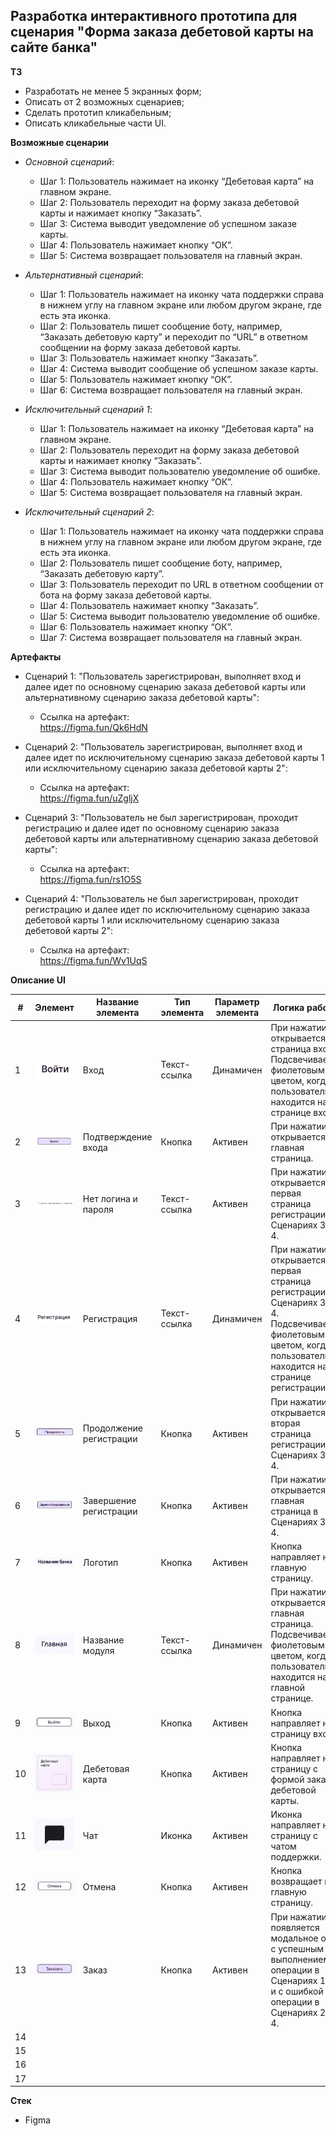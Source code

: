 ## Разработка интерактивного прототипа для сценария "Форма заказа дебетовой карты на сайте банка"

**ТЗ**

- Разработать не менее 5 экранных форм;
- Описать от 2 возможных сценариев;
- Сделать прототип кликабельным;
- Описать кликабельные части UI.

**Возможные сценарии**

- *Основной сценарий*:
   - Шаг 1: Пользователь нажимает на иконку “Дебетовая карта” на главном экране.
   - Шаг 2: Пользователь переходит на форму заказа дебетовой карты и нажимает кнопку “Заказать”.
   - Шаг 3: Система выводит уведомление об успешном заказе карты.
   - Шаг 4: Пользователь нажимает кнопку “ОК”.
   - Шаг 5: Система возвращает пользователя на главный экран.
     
- *Альтернативный сценарий*:
   - Шаг 1: Пользователь нажимает на иконку чата поддержки справа в нижнем углу на главном экране или любом другом экране, где есть эта иконка.
   - Шаг 2: Пользователь пишет сообщение боту, например, “Заказать дебетовую карту” и переходит по “URL” в ответном сообщении на форму заказа дебетовой карты.
   - Шаг 3: Пользователь нажимает кнопку “Заказать”.
   - Шаг 4: Система выводит сообщение об успешном заказе карты.
   - Шаг 5: Пользователь нажимает кнопку “ОК”.
   - Шаг 6: Система возвращает пользователя на главный экран.

- *Исключительный сценарий 1*:
   - Шаг 1: Пользователь нажимает на иконку “Дебетовая карта” на главном экране.
   - Шаг 2: Пользователь переходит на форму заказа дебетовой карты и нажимает кнопку “Заказать”.
   - Шаг 3: Система выводит пользователю уведомление об ошибке.
   - Шаг 4: Пользователь нажимает кнопку “ОК”.
   - Шаг 5: Система возвращает пользователя на главный экран.
 
- *Исключительный сценарий 2*:
   - Шаг 1: Пользователь нажимает на иконку чата поддержки справа в нижнем углу на главном экране или любом другом экране, где есть эта иконка.
   - Шаг 2: Пользователь пишет сообщение боту, например, “Заказать дебетовую карту”.
   - Шаг 3: Пользователь переходит по URL в ответном сообщении от бота на форму заказа дебетовой карты.
   - Шаг 4: Пользователь нажимает кнопку “Заказать”.
   - Шаг 5: Система выводит пользователю уведомление об ошибке.
   - Шаг 6: Пользователь нажимает кнопку “ОК”.
   - Шаг 7: Система возвращает пользователя на главный экран.

**Артефакты**

- Сценарий 1: "Пользователь зарегистрирован, выполняет вход и далее идет по основному сценарию заказа дебетовой карты или альтернативному сценарию заказа дебетовой карты":
   - Ссылка на артефакт:</br>https://figma.fun/Qk6HdN

- Сценарий 2: "Пользователь зарегистрирован, выполняет вход и далее идет по исключительному сценарию заказа дебетовой карты 1 или исключительному сценарию заказа дебетовой карты 2":
   - Ссылка на артефакт:</br>https://figma.fun/uZgljX
   
- Сценарий 3: "Пользователь не был зарегистрирован, проходит регистрацию и далее идет по основному сценарию заказа дебетовой карты или альтернативному сценарию заказа дебетовой карты":
   - Ссылка на артефакт:</br>https://figma.fun/rs1O5S

- Сценарий 4: "Пользователь не был зарегистрирован, проходит регистрацию и далее идет по исключительному сценарию заказа дебетовой карты 1 или исключительному сценарию заказа дебетовой карты 2":
   - Ссылка на артефакт:</br>https://figma.fun/Wv1UqS


**Описание UI**

|#|Элемент|Название элемента|Тип элемента|Параметр элемента|Логика работы|
|-|----------|----------|----------|----------|----------|
|1|![Изображение](1.jpg)|Вход|Текст-ссылка|Динамичен|При нажатии открывается страница входа. Подсвечивается фиолетовым цветом, когда пользователь находится на странице входа.|
|2|![Изображение](2.jpg)|Подтверждение входа|Кнопка|Активен|При нажатии открывается главная страница.|
|3|![Изображение](3.jpg)|Нет логина и пароля|Текст-ссылка|Активен|При нажатии открывается первая страница регистрации в Сценариях 3 и 4.|
|4|![Изображение](4.jpg)|Регистрация|Текст-ссылка|Динамичен|При нажатии открывается первая страница регистрации в Сценариях 3 и 4. Подсвечивается фиолетовым цветом, когда пользователь находится на странице регистрации.|
|5|![Изображение](5.jpg)|Продолжение регистрации|Кнопка|Активен|При нажатии открывается вторая страница регистрации в Сценариях 3 и 4.|
|6|![Изображение](6.jpg)|Завершение регистрации|Кнопка|Активен|При нажатии открывается главная страница в Сценариях 3 и 4.|
|7|![Изображение](7.jpg)|Логотип|Кнопка|Активен|Кнопка направляет на главную страницу.|
|8|![Изображение](8.jpg)|Название модуля|Текст-ссылка|Динамичен|При нажатии открывается главная страница. Подсвечивается фиолетовым цветом, когда пользователь находится на главной странице.|
|9|![Изображение](9.jpg)|Выход|Кнопка|Активен|Кнопка направляет на страницу входа.|
|10|![Изображение](10.jpg)|Дебетовая карта|Кнопка|Активен|Кнопка направляет на страницу с формой заказа дебетовой карты.|
|11|![Изображение](11.jpg)|Чат|Иконка|Активен|Иконка направляет на страницу с чатом поддержки.|
|12|![Изображение](12.jpg)|Отмена|Кнопка|Активен|Кнопка возвращает на главную страницу.|
|13|![Изображение](13.jpg)|Заказ|Кнопка|Активен|При нажатии появляется модальное окно с успешным выполнением операции в Сценариях 1 и 3 и с ошибкой операции в Сценариях 2 и 4.|
|14| 
|15|
|16|
|17|
  
**Стек**
- Figma
